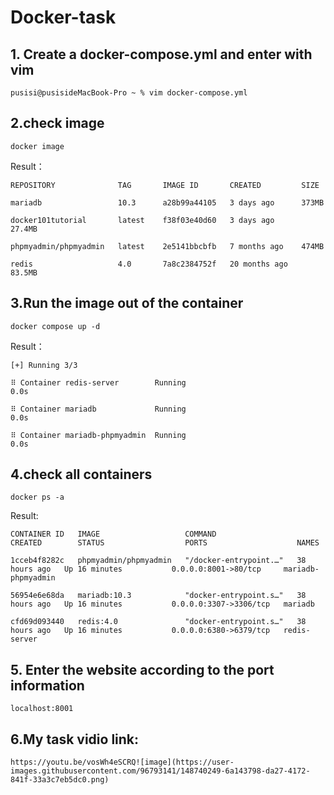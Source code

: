 # Docker-task

## 1. Create a docker-compose.yml and enter with vim

    pusisi@pusisideMacBook-Pro ~ % vim docker-compose.yml
    
## 2.check image
 
    docker image
    
Result：
 
    REPOSITORY              TAG       IMAGE ID       CREATED         SIZE
    
    mariadb                 10.3      a28b99a44105   3 days ago      373MB
    
    docker101tutorial       latest    f38f03e40d60   3 days ago      27.4MB
    
    phpmyadmin/phpmyadmin   latest    2e5141bbcbfb   7 months ago    474MB
    
    redis                   4.0       7a8c2384752f   20 months ago   83.5MB
    
## 3.Run the image out of the container

    docker compose up -d
    
Result：
    
    [+] Running 3/3
    
    ⠿ Container redis-server        Running                                   0.0s
    
    ⠿ Container mariadb             Running                                   0.0s
    
    ⠿ Container mariadb-phpmyadmin  Running                                   0.0s
    
## 4.check all containers

    docker ps -a
   
Result:

    CONTAINER ID   IMAGE                   COMMAND                  CREATED        STATUS                  PORTS                    NAMES
    
    1cceb4f8282c   phpmyadmin/phpmyadmin   "/docker-entrypoint.…"   38 hours ago   Up 16 minutes           0.0.0.0:8001->80/tcp     mariadb-phpmyadmin
    
    56954e6e68da   mariadb:10.3            "docker-entrypoint.s…"   38 hours ago   Up 16 minutes           0.0.0.0:3307->3306/tcp   mariadb
    
    cfd69d093440   redis:4.0               "docker-entrypoint.s…"   38 hours ago   Up 16 minutes           0.0.0.0:6380->6379/tcp   redis-server
    
## 5. Enter the website according to the port information

    localhost:8001
    
## 6.My task vidio link:

    https://youtu.be/vosWh4eSCRQ![image](https://user-images.githubusercontent.com/96793141/148740249-6a143798-da27-4172-841f-33a3c7eb5dc0.png)

    

    
    

 

    



